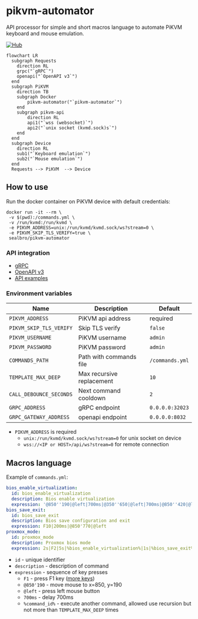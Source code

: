 # pikvm-automator

API processor for simple and short macros language to automate PiKVM keyboard and mouse emulation.

[![Hub](https://badgen.net/docker/pulls/sealbro/pikvm-automator?icon=docker&label=pikvm-automator)](https://hub.docker.com/r/sealbro/pikvm-automator/)

```mermaid
flowchart LR
  subgraph Requests
    direction RL
    grpc("`gRPC`")
    openapi("`OpenAPI v3`")
  end
  subgraph PiKVM
    direction TB
    subgraph Docker
        pikvm-automator("`pikvm-automator`")
    end
    subgraph pikvm-api
        direction RL
        api1("`wss (websocket)`")
        api2("`unix socket (kvmd.sock)s`")
    end
  end
  subgraph Device
    direction RL
    sub1("`Keyboard emulation`")
    sub2("`Mouse emulation`")
  end
  Requests --> PiKVM  --> Device
```

## How to use

Run the docker container on PiKVM device with default credentials:

```shell
docker run -it --rm \
 -v $(pwd):/commands.yml \
 -v /run/kvmd:/run/kvmd \
 -e PIKVM_ADDRESS=unix:/run/kvmd/kvmd.sock/ws?stream=0 \
 -e PIKVM_SKIP_TLS_VERIFY=true \
 sealbro/pikvm-automator
```

### API integration

- [gRPC](./proto/pikvm_automator.proto)
- [OpenAPI v3](./generated/openapiv3/openapi.yaml)
- [API examples](./endpoints.http)

### Environment variables

| Name                    | Description               | Default         |
|-------------------------|---------------------------|-----------------|
| `PIKVM_ADDRESS`         | PiKVM api address         | required        |
| `PIKVM_SKIP_TLS_VERIFY` | Skip TLS verify           | `false`         |
| `PIKVM_USERNAME`        | PiKVM username            | `admin`         |
| `PIKVM_PASSWORD`        | PiKVM password            | `admin`         |
| `COMMANDS_PATH`         | Path with commands file   | `/commands.yml` |
| `TEMPLATE_MAX_DEEP`     | Max recursive replacement | `10`            |
| `CALL_DEBOUNCE_SECONDS` | Next command cooldown     | `2`             |
| `GRPC_ADDRESS`          | gRPC endpoint             | `0.0.0.0:32023` |
| `GRPC_GATEWAY_ADDRESS`  | openapi endpoint          | `0.0.0.0:8032`  |

- `PIKVM_ADDRESS` is required
  - `unix:/run/kvmd/kvmd.sock/ws?stream=0` for unix socket on device
  - `wss://<IP or HOST>/api/ws?stream=0` for remote connection

## Macros language

Example of `commands.yml`:

```yaml
bios_enable_virtualization:
  id: bios_enable_virtualization
  description: Bios enable virtualization
  expression: '@850''190|@left|700ms|@350''650|@left|700ms|@850''420|@left|300ms|End|50ms|Enter'
bios_save_exit:
  id: bios_save_exit
  description: Bios save configuration and exit
  expression: F10|200ms|@850'770|@left
proxmox_mode:
  id: proxmox_mode
  description: Proxmox bios mode
  expression: 2s|F2|5s|%bios_enable_virtualization%|1s|%bios_save_exit%
```

- `id` - unique identifier
- `description` - description of command
- `expression` - sequence of key presses
  - `F1` - press F1 key ([more keys](./pkg/pikvm/keyboard/key.go))
  - `@850'190` - move mouse to x=850, y=190
  - `@left` - press left mouse button
  - `700ms` - delay 700ms
  - `%command_id%` - execute another command, allowed use recursion but not more than `TEMPLATE_MAX_DEEP` times
